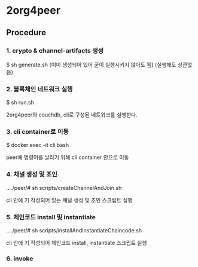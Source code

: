 # 2org4peer 
## Procedure

### 1. crypto & channel-artifacts 생성
$ sh generate.sh
(이미 생성되어 있어 굳이 실행시키지 않아도 됨)
(실행해도 상관없음)


### 2. 블록체인 네트워크 실행
$ sh run.sh

2org4peer와 couchdb, cli로 구성된 네트워크를 실행한다.


### 3. cli container로 이동
$ docker exec -it cli bash

peer에 명령어를 날리기 위해 cli container 안으로 이동


### 4. 채널 생성 및 조인
..../peer/# sh scripts/createChannelAndJoin.sh

cli 안에 기 작성되어 있는 채널 생성 및 조인 스크립트 실행


### 5. 체인코드 install 및 instantiate
..../peer/# sh scripts/installAndInstantiateChaincode.sh

cli 안에 기 작성되어 체인코드 install, instantiate 스크립트 실행


### 6. invoke 
